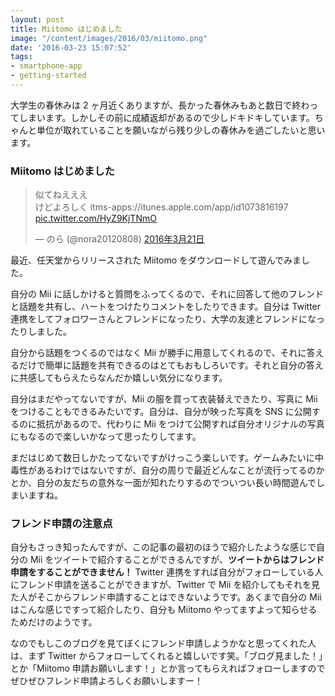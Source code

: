 ```yaml
---
layout: post
title: Miitomo はじめました
image: "/content/images/2016/03/miitomo.png"
date: '2016-03-23 15:07:52'
tags:
- smartphone-app
- getting-started
---
```


大学生の春休みは 2 ヶ月近くありますが、長かった春休みもあと数日で終わってしまいます。しかしその前に成績返却があるので少しドキドキしています。ちゃんと単位が取れていることを願いながら残り少しの春休みを過ごしたいと思います。

### Miitomo はじめました
<blockquote class="twitter-tweet" data-lang="ja"><p lang="ja" dir="ltr">似てねえええ<br>けどよろしく itms-apps://itunes.apple.com/app/id1073816197 <a href="https://t.co/HyZ9KjTNmO">pic.twitter.com/HyZ9KjTNmO</a></p>&mdash; のら (@nora20120808) <a href="https://twitter.com/nora20120808/status/711961285382918144">2016年3月21日</a></blockquote>
<script async src="//platform.twitter.com/widgets.js" charset="utf-8"></script>

最近、任天堂からリリースされた Miitomo をダウンロードして遊んでみました。

自分の Mii に話しかけると質問をふってくるので、それに回答して他のフレンドと話題を共有し、ハートをつけたりコメントをしたりできます。自分は Twitter 連携をしてフォロワーさんとフレンドになったり、大学の友達とフレンドになったりしました。

自分から話題をつくるのではなく Mii が勝手に用意してくれるので、それに答えるだけで簡単に話題を共有できるのはとてもおもしろいです。それと自分の答えに共感してもらえたらなんだか嬉しい気分になります。

自分はまだやってないですが、Mii の服を買って衣装替えできたり、写真に Mii をつけることもできるみたいです。自分は、自分が映った写真を SNS に公開するのに抵抗があるので、代わりに Mii をつけて公開すれば自分オリジナルの写真にもなるので楽しいかなって思ったりしてます。

まだはじめて数日しかたってないですがけっこう楽しいです。ゲームみたいに中毒性があるわけではないですが、自分の周りで最近どんなことが流行ってるのかとか、自分の友だちの意外な一面が知れたりするのでついつい長い時間遊んでしまいますね。

### フレンド申請の注意点
自分もさっき知ったんですが、この記事の最初のほうで紹介したような感じで自分の Mii をツイートで紹介することができるんですが、**ツイートからはフレンド申請をすることができません！** Twitter 連携をすれば自分がフォローしている人にフレンド申請を送ることができますが、Twitter で Mii を紹介してもそれを見た人がそこからフレンド申請することはできないようです。あくまで自分の Mii はこんな感じですって紹介したり、自分も Miitomo やってますよって知らせるためだけのようです。

なのでもしこのブログを見てぼくにフレンド申請しようかなと思ってくれた人は、まず Twitter からフォローしてくれると嬉しいです笑。「ブログ見ました！」とか「Miitomo 申請お願いします！」とか言ってもらえればフォローしますのでぜひぜひフレンド申請よろしくお願いしますー！